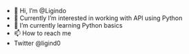 - 👋 Hi, I’m @Ligindo
- 👀 Currently I’m interested in working with API using Python
- 🌱 I’m currently learning Python basics
- 📫 How to reach me 
- Twitter @ligind0
